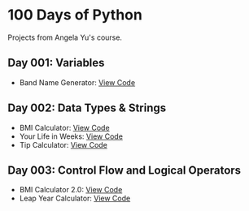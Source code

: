 # 100 Days of Python
Projects from Angela Yu's course.

## Day 001: Variables
- Band Name Generator: [View Code](day-001-variables/band_name.py)
## Day 002: Data Types & Strings
- BMI Calculator: [View Code](day-002-data-types-string/bmi_calculator.py)
- Your Life in Weeks: [View Code](day-002-data-types-string/life_in_weeks.py)
- Tip Calculator: [View Code](day-002-data-types-string/tip_calculator.py)
## Day 003: Control Flow and Logical Operators
- BMI Calculator 2.0: [View Code](day-003-logical-operators/bmi_2.py)
- Leap Year Calculator: [View Code](day-003-logical-operators/leap_year.py)

